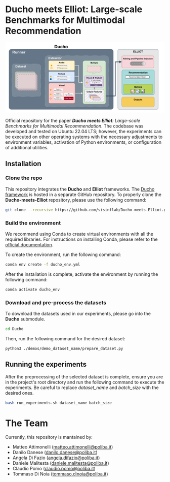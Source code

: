 # Ducho meets Elliot: Large-scale Benchmarks for Multimodal Recommendation

<img src="https://github.com/sisinflab/Ducho-meets-Elliot/blob/master/framework.pdf?raw=true"  width="1000">

Official repository for the paper _**Ducho meets Elliot**: Large-scale Benchmarks for Multimodal Recommendation_. The codebase was developed and tested on Ubuntu 22.04 LTS; however, the experiments can be executed on other operating systems with the necessary adjustments to environment variables, activation of Python environments, or configuration of additional utilities.

## Installation 

### Clone the repo
This repository integrates the **Ducho** and **Elliot** frameworks. The [Ducho framework](https://github.com/sisinflab/Ducho.git) is hosted in a separate GitHub repository. To properly clone the **Ducho-meets-Elliot** repository, please use the following command:

```sh
git clone --recursive https://github.com/sisinflab/Ducho-meets-Elliot.git
```

### Build the environment
We recommend using Conda to create virtual environments with all the required libraries. For instructions on installing Conda, please refer to the [official documentation](https://conda.io/projects/conda/en/latest/user-guide/install/linux.html).

To create the environment, run the following command:

```sh
conda env create -f ducho_env.yml
```

After the installation is complete, activate the environment by running the following command:

```sh
conda activate ducho_env
```

### Download and pre-process the datasets

To download the datasets used in our experiments, please go into the **Ducho** submodule.
```sh
cd Ducho
```

Then, run the following command for the desired dataset:

```sh
python3 ./demos/demo_dataset_name/prepare_dataset.py
```


## Running the experiments

After the preprocessing of the selected dataset is complete, ensure you are in the project's root directory and run the following command to execute the experiments. Be careful to replace _dataset\_name_ and _batch\_size_ with the desired ones.

```sh
bash run_experiments.sh dataset_name batch_size
```

# The Team

Currently, this repository is mantained by:

- Matteo Attimonelli (matteo.attimonelli@poliba.it)
- Danilo Danese (danilo.danese@poliba.it)
- Angela Di Fazio (angela.difazio@poliba.it)
- Daniele Malitesta (daniele.malitesta@poliba.it)
- Claudio Pomo (claudio.pomo@poliba.it)
- Tommaso Di Noia (tommaso.dinoia@poliba.it)
